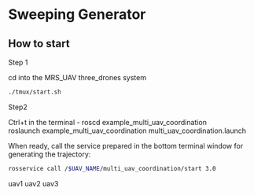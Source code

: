 # Sweeping Generator

## How to start

Step 1

cd into the MRS_UAV three_drones system 
```bash
./tmux/start.sh
```
Step2 

Ctrl+t in the terminal -
roscd example_multi_uav_coordination  
roslaunch example_multi_uav_coordination multi_uav_coordination.launch

When ready, call the service prepared in the bottom terminal window for generating the trajectory:
```bash
rosservice call /$UAV_NAME/multi_uav_coordination/start 3.0
```
uav1
uav2
uav3
